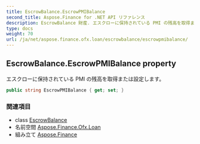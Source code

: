 ```yaml
---
title: EscrowBalance.EscrowPMIBalance
second_title: Aspose.Finance for .NET API リファレンス
description: EscrowBalance 財産. エスクローに保持されている PMI の残高を取得または設定します
type: docs
weight: 70
url: /ja/net/aspose.finance.ofx.loan/escrowbalance/escrowpmibalance/
---
```

## EscrowBalance.EscrowPMIBalance property

エスクローに保持されている PMI の残高を取得または設定します。

```csharp
public string EscrowPMIBalance { get; set; }
```

### 関連項目

* class [EscrowBalance](../)
* 名前空間 [Aspose.Finance.Ofx.Loan](../../escrowbalance/)
* 組み立て [Aspose.Finance](../../../)


